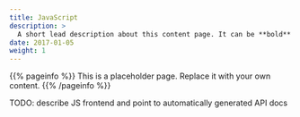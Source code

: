 ```yaml
---
title: JavaScript
description: >
  A short lead description about this content page. It can be **bold** or _italic_ and can be split over multiple paragraphs.
date: 2017-01-05
weight: 1
---
```


{{% pageinfo %}}
This is a placeholder page. Replace it with your own content.
{{% /pageinfo %}}

TODO: describe JS frontend and point to automatically generated API docs